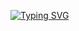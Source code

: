 [![Typing SVG](https://readme-typing-svg.herokuapp.com?font=Josefin+Sans&weight=550&size=22&pause=500&color=1134F7&vCenter=true&width=435&lines=%D0%A0%D0%B5%D1%88%D0%B5%D0%BD%D0%B8%D0%B5+%D0%BA%D1%83%D1%80%D1%81%D0%B0+%D0%BE%D1%82+Skillbox+%D0%BF%D0%BE+JS;by+SpOOn)](https://git.io/typing-svg)
